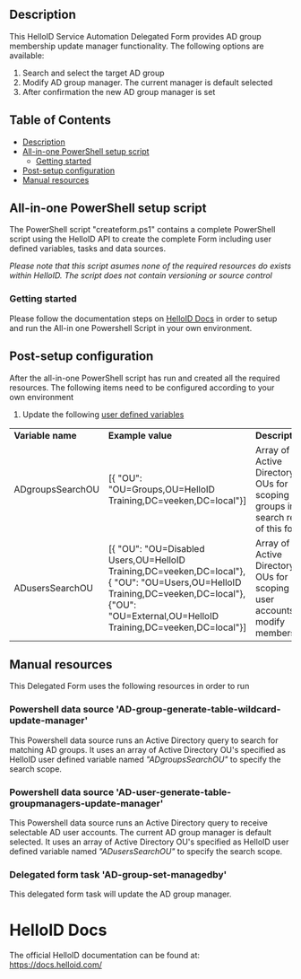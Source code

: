 <!-- Description -->
## Description
This HelloID Service Automation Delegated Form provides AD group membership update manager functionality. The following options are available:
 1. Search and select the target AD group
 3. Modify AD group manager. The current manager is default selected
 5. After confirmation the new AD group manager is set
 
<!-- TABLE OF CONTENTS -->
## Table of Contents
* [Description](#description)
* [All-in-one PowerShell setup script](#all-in-one-powershell-setup-script)
  * [Getting started](#getting-started)
* [Post-setup configuration](#post-setup-configuration)
* [Manual resources](#manual-resources)


## All-in-one PowerShell setup script
The PowerShell script "createform.ps1" contains a complete PowerShell script using the HelloID API to create the complete Form including user defined variables, tasks and data sources.

 _Please note that this script asumes none of the required resources do exists within HelloID. The script does not contain versioning or source control_


### Getting started
Please follow the documentation steps on [HelloID Docs](https://docs.helloid.com/hc/en-us/articles/360017556559-Service-automation-GitHub-resources) in order to setup and run the All-in one Powershell Script in your own environment.

 
## Post-setup configuration
After the all-in-one PowerShell script has run and created all the required resources. The following items need to be configured according to your own environment
 1. Update the following [user defined variables](https://docs.helloid.com/hc/en-us/articles/360014169933-How-to-Create-and-Manage-User-Defined-Variables)
<table>
  <tr><td><strong>Variable name</strong></td><td><strong>Example value</strong></td><td><strong>Description</strong></td></tr>
  <tr><td>ADgroupsSearchOU</td><td>[{ "OU": "OU=Groups,OU=HelloID Training,DC=veeken,DC=local"}]</td><td>Array of Active Directory OUs for scoping AD groups in the search result of this form</td></tr>
  <tr><td>ADusersSearchOU</td><td>[{ "OU": "OU=Disabled Users,OU=HelloID Training,DC=veeken,DC=local"},{ "OU": "OU=Users,OU=HelloID Training,DC=veeken,DC=local"},{"OU": "OU=External,OU=HelloID Training,DC=veeken,DC=local"}]</td><td>Array of Active Directory OUs for scoping AD user accounts to modify memberships</td></tr>
</table>

## Manual resources
This Delegated Form uses the following resources in order to run

### Powershell data source 'AD-group-generate-table-wildcard-update-manager'
This Powershell data source runs an Active Directory query to search for matching AD groups. It uses an array of Active Directory OU's specified as HelloID user defined variable named _"ADgroupsSearchOU"_ to specify the search scope.

### Powershell data source 'AD-user-generate-table-groupmanagers-update-manager'
This Powershell data source runs an Active Directory query to receive selectable AD user accounts. The current AD group manager is default selected. It uses an array of Active Directory OU's specified as HelloID user defined variable named _"ADusersSearchOU"_ to specify the search scope.

### Delegated form task 'AD-group-set-managedby'
This delegated form task will update the AD group manager.

# HelloID Docs
The official HelloID documentation can be found at: https://docs.helloid.com/
